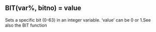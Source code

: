 ## BIT(var%, bitno) = value

Sets a specific bit (0-63) in an integer variable. ‘value’ can be 0 or 1.See also the BIT function